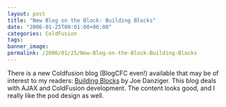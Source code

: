 ```yaml
---
layout: post
title: "New Blog on the Block: Building Blocks"
date: "2006-01-25T09:01:00+06:00"
categories: ColdFusion 
tags: 
banner_image: 
permalink: /2006/01/25/New-Blog-on-the-Block-Building-Blocks
---
```


There is a new Coldfusion blog (BlogCFC even!) available that may be of interest to my readers: <a href="http://www.ajaxcf.com">Building Blocks</a> by Joe Danziger. This blog deals with AJAX and ColdFusion development. The content looks good, and I really like the pod design as well.